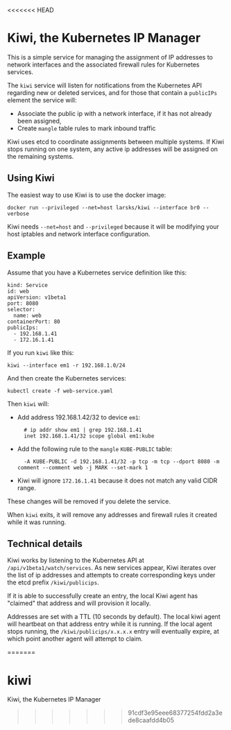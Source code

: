 <<<<<<< HEAD
# Kiwi, the Kubernetes IP Manager

This is a simple service for managing the assignment of IP addresses
to network interfaces and the associated firewall rules for Kubernetes
services.

The `kiwi` service will listen for notifications from the
Kubernetes API regarding new or deleted services, and for those that
contain a `publicIPs` element the service will:

- Associate the public ip with a network interface, if it has not
  already been assigned,
- Create `mangle` table rules to mark inbound traffic

Kiwi uses etcd to coordinate assignments between multiple systems.  If
Kiwi stops running on one system, any active ip addresses will be
assigned on the remaining systems.

## Using Kiwi

The easiest way to use Kiwi is to use the docker image:

    docker run --privileged --net=host larsks/kiwi --interface br0 --verbose

Kiwi needs `--net=host` and `--privileged` because it will be
modifying your host iptables and network interface configuration.

## Example

Assume that you have a Kubernetes service definition like this:

    kind: Service
    id: web
    apiVersion: v1beta1
    port: 8080
    selector:
      name: web
    containerPort: 80
    publicIps:
      - 192.168.1.41
      - 172.16.1.41

If you run `kiwi` like this:

    kiwi --interface em1 -r 192.168.1.0/24

And then create the Kubernetes services:

    kubectl create -f web-service.yaml

Then `kiwi` will:

- Add address 192.168.1.42/32 to device `em1`:

        # ip addr show em1 | grep 192.168.1.41
        inet 192.168.1.41/32 scope global em1:kube

- Add the following rule to the `mangle` `KUBE-PUBLIC`
  table:

        -A KUBE-PUBLIC -d 192.168.1.41/32 -p tcp -m tcp --dport 8080 -m comment --comment web -j MARK --set-mark 1

- Kiwi will ignore `172.16.1.41` because it does not match any valid
  CIDR range.

These changes will be removed if you delete the service.

When `kiwi` exits, it will remove any addresses and firewall rules it
created while it was running.

## Technical details

Kiwi works by listening to the Kubernetes API at
`/api/v1beta1/watch/services`.  As new services appear, Kiwi iterates
over the list of ip addresses and attempts to create corresponding
keys under the etcd prefix `/kiwi/publicips`.

If it is able to successfully create an entry, the local Kiwi agent
has "claimed" that address and will provision it locally.

Addresses are set with a TTL (10 seconds by default).  The local kiwi
agent will heartbeat on that address entry while it is running.  If
the local agent stops running, the `/kiwi/publicips/x.x.x.x` entry
will eventually expire, at which point another agent will attempt to
claim.

=======
# kiwi
Kiwi, the Kubernetes IP Manager
>>>>>>> 91cdf3e95eee68377254fdd2a3ede8caafdd4b05
